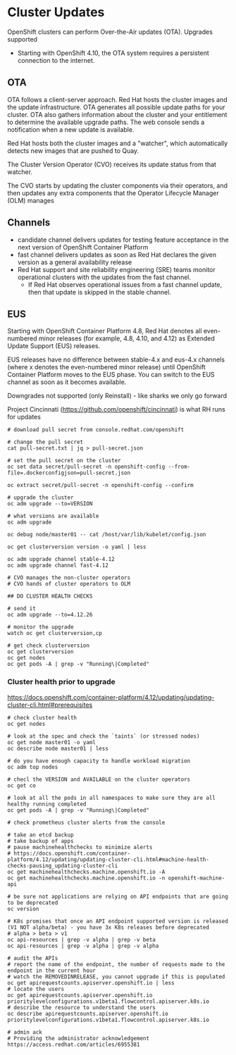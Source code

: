 # Cluster Updates

OpenShift clusters can perform Over-the-Air updates (OTA).
Upgrades supported
- Starting with OpenShift 4.10, the OTA system requires a persistent connection to
the internet.

## OTA
OTA follows a client-server approach. Red Hat hosts the cluster images and the update
infrastructure. OTA generates all possible update paths for your cluster. OTA also gathers
information about the cluster and your entitlement to determine the available upgrade paths. The
web console sends a notification when a new update is available.

Red Hat hosts both the cluster images and a "watcher", which automatically detects new images that are pushed to Quay. 

The Cluster Version Operator (CVO) receives its update status from that watcher. 

The CVO starts by updating the cluster components via their operators, and then updates any extra components that the
Operator Lifecycle Manager (OLM) manages

## Channels
- candidate channel delivers updates for testing feature acceptance in the next version of
OpenShift Container Platform
- fast channel delivers updates as soon as Red Hat declares the given version as a general
availability release
- Red Hat support and site reliability engineering (SRE) teams monitor operational clusters with the
updates from the fast channel.
    - If Red Hat observes operational issues from a fast channel update, then that update is skipped in
the stable channel.

## EUS
Starting with OpenShift Container Platform 4.8, Red Hat denotes all even-numbered minor
releases (for example, 4.8, 4.10, and 4.12) as Extended Update Support (EUS) releases.

EUS releases have no difference between stable-4.x and eus-4.x channels (where x denotes
the even-numbered minor release) until OpenShift Container Platform moves to the EUS phase.
You can switch to the EUS channel as soon as it becomes available.

Downgrades not supported (only Reinstall) - like sharks we only go forward

Project Cincinnati (https://github.com/openshift/cincinnati) is what RH runs for updates

```
# download pull secret from console.redhat.com/openshift

# change the pull secret
cat pull-secret.txt | jq > pull-secret.json

# set the pull secret on the cluster
oc set data secret/pull-secret -n openshift-config --from-file=.dockerconfigjson=pull-secret.json

oc extract secret/pull-secret -n openshift-config --confirm

# upgrade the cluster
oc adm upgrade --to=VERSION

# what versions are available
oc adm upgrade

oc debug node/master01 -- cat /host/var/lib/kubelet/config.json

oc get clusterversion version -o yaml | less

oc adm upgrade channel stable-4.12
oc adm upgrade channel fast-4.12

# CVO manages the non-cluster operators
# CVO hands of cluster operators to OLM

## DO CLUSTER HEALTH CHECKS

# send it
oc adm upgrade --to=4.12.26

# monitor the upgrade
watch oc get clusterversion,cp

# get check clusterversion
oc get clusterversion
oc get nodes
oc get pods -A | grep -v "Running\|Completed"
```

### Cluster health prior to upgrade
https://docs.openshift.com/container-platform/4.12/updating/updating-cluster-cli.html#prerequisites
```
# check cluster health
oc get nodes

# look at the spec and check the `taints` (or stressed nodes)
oc get node master01 -o yaml
oc describe node master01 | less

# do you have enough capacity to handle workload migration
oc adm top nodes

# checl the VERSION and AVAILABLE on the cluster operators
oc get co

# look at all the pods in all namespaces to make sure they are all healthy running completed
oc get pods -A | grep -v "Running\|Completed"

# check prometheus cluster alerts from the console

# take an etcd backup
# take backup of apps
# pause machinehealthchecks to minimize alerts 
# https://docs.openshift.com/container-platform/4.12/updating/updating-cluster-cli.html#machine-health-checks-pausing_updating-cluster-cli
oc get machinehealthchecks.machine.openshift.io -A
oc get machinehealthchecks.machine.openshift.io -n openshift-machine-api

# be sure not applications are relying on API endpoints that are going to be deprecated
oc version

# K8s promises that once an API endpoint supported version is released (V1 NOT alpha/beta) - you have 3x K8s releases before deprecated
# alpha > beta > v1
oc api-resources | grep -v alpha | grep -v beta
oc api-resources | grep -v alpha | grep -v alpha

# audit the APIs
# report the name of the endpoint, the number of requests made to the endpoint in the current hour
# watch the REMOVEDINRELEASE, you cannot upgrade if this is populated
oc get apirequestcounts.apiserver.openshift.io | less
# locate the users
oc get apirequestcounts.apiserver.openshift.io prioritylevelconfigurations.v1beta1.flowcontrol.apiserver.k8s.io
# describe the resource to understand the users
oc describe apirequestcounts.apiserver.openshift.io prioritylevelconfigurations.v1beta1.flowcontrol.apiserver.k8s.io

# admin ack
# Providing the administrator acknowledgement https://access.redhat.com/articles/6955381
```